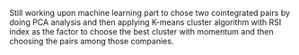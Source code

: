 Still working upon machine learning part to chose two cointegrated pairs by doing PCA analysis and then applying K-means cluster algorithm with RSI index as the factor to choose the best cluster with momentum and then choosing the pairs among those companies.
